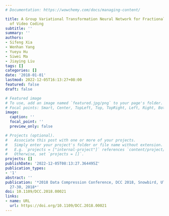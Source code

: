 ```yaml
---
# Documentation: https://wowchemy.com/docs/managing-content/

title: A Group Variational Transformation Neural Network for Fractional Interpolation
  of Video Coding
subtitle: ''
summary: ''
authors:
- Sifeng Xia
- Wenhan Yang
- Yueyu Hu
- Siwei Ma
- Jiaying Liu
tags: []
categories: []
date: '2018-01-01'
lastmod: 2022-12-05T16:13:27+08:00
featured: false
draft: false

# Featured image
# To use, add an image named `featured.jpg/png` to your page's folder.
# Focal points: Smart, Center, TopLeft, Top, TopRight, Left, Right, BottomLeft, Bottom, BottomRight.
image:
  caption: ''
  focal_point: ''
  preview_only: false

# Projects (optional).
#   Associate this post with one or more of your projects.
#   Simply enter your project's folder or file name without extension.
#   E.g. `projects = ["internal-project"]` references `content/project/deep-learning/index.md`.
#   Otherwise, set `projects = []`.
projects: []
publishDate: '2022-12-05T08:13:27.364495Z'
publication_types:
- '1'
abstract: ''
publication: '*2018 Data Compression Conference, DCC 2018, Snowbird, UT, USA, March
  27-30, 2018*'
doi: 10.1109/DCC.2018.00021
links:
- name: URL
  url: https://doi.org/10.1109/DCC.2018.00021
---
```

